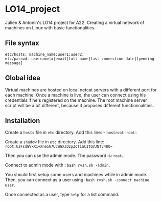 # LO14_project
Julien &amp; Antonin's LO14 project for A22. Creating a virtual network of machines on Linux with basic functionalities.

## File syntax

	etc/hosts: machine_name:user1:user2:
	etc/passwd: username|x|email|full name|last connection date|[pending message]

## Global idea

Virtual machines are hosted on local netcat servers with a different port for each machine.
Once a machine is live, the user can connect using his credentials if he's registered on the machine.
The root machine server script will be a bit different, because it proposes different functionnalities.

## Installation

Create a `hosts` file in `etc` directory.
Add this line:
	- `hostroot:root:`

Create a `shadow` file in `etc` directory.
Add this line:
	- `root:U2FsdGVkX1+Xhe5h7UcWGXJD2pZcTiaC1tGVJNTv4UQ=`

Then you can use the admin mode. The password is: `root`.

Connect to admin mode with : `bash rvsh.sh -admin`.

You should first setup some users and machines while in admin mode. Then, you can connect as a user using: `bash rvsh.sh -connect machine user`.

Once connected as a user, type `help` for a list command.

